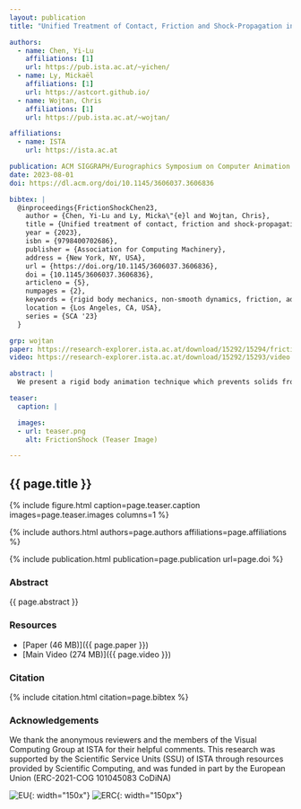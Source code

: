 ```yaml
---
layout: publication
title: "Unified Treatment of Contact, Friction and Shock-Propagation in Rigid Body Animation"

authors:
  - name: Chen, Yi-Lu
    affiliations: [1]
    url: https://pub.ista.ac.at/~yichen/
  - name: Ly, Mickaël
    affiliations: [1]
    url: https://astcort.github.io/
  - name: Wojtan, Chris
    affiliations: [1]
    url: https://pub.ista.ac.at/~wojtan/

affiliations:
  - name: ISTA
    url: https://ista.ac.at

publication: ACM SIGGRAPH/Eurographics Symposium on Computer Animation (SCA 2023 Posters)
date: 2023-08-01
doi: https://dl.acm.org/doi/10.1145/3606037.3606836

bibtex: |
  @inproceedings{FrictionShockChen23,
    author = {Chen, Yi-Lu and Ly, Micka\"{e}l and Wojtan, Chris},
    title = {Unified treatment of contact, friction and shock-propagation in rigid body animation},
    year = {2023},
    isbn = {9798400702686},
    publisher = {Association for Computing Machinery},
    address = {New York, NY, USA},
    url = {https://doi.org/10.1145/3606037.3606836},
    doi = {10.1145/3606037.3606836},
    articleno = {5},
    numpages = {2},
    keywords = {rigid body mechanics, non-smooth dynamics, friction, adhesion},
    location = {Los Angeles, CA, USA},
    series = {SCA '23}
  }

grp: wojtan
paper: https://research-explorer.ista.ac.at/download/15292/15294/frictionPoster_clean.pdf
video: https://research-explorer.ista.ac.at/download/15292/15293/video.mp4

abstract: |
  We present a rigid body animation technique which prevents solids from interpenetrating, dissipates energy through friction, and propagates shocks through contacts. We employ the Alternating Direction Method of Multipliers (ADMM) to couple non-smooth Coulomb friction with impact propagation, allowing efficient and accurate non-smooth dynamics along with a correct transmission of impacts through assemblies of rigid bodies. We further extend our method to model adhesion, dynamic friction and lubricated contact.

teaser:
  caption: |

  images:
  - url: teaser.png
    alt: FrictionShock (Teaser Image)

---
```


## {{ page.title }}

{% include figure.html caption=page.teaser.caption images=page.teaser.images columns=1 %}

{% include authors.html authors=page.authors affiliations=page.affiliations %}

{% include publication.html publication=page.publication url=page.doi %}

### Abstract

{{ page.abstract }}

### Resources

* [Paper (46 MB)]({{ page.paper }})
* [Main Video (274 MB)]({{ page.video }})

### Citation

{% include citation.html citation=page.bibtex %}

### Acknowledgements
We thank the anonymous reviewers and the members of the Visual Computing Group at ISTA for their helpful comments. This research was supported by the Scientific Service Units (SSU) of ISTA through resources provided by Scientific Computing, and was funded in part by the European Union (ERC-2021-COG 101045083 CoDiNA)

![EU](flag_yellow_low.jpg){: width="150x"}
![ERC](LOGO-ERC.jpg){: width="150px"}
